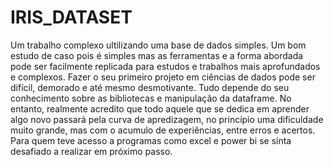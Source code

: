 # IRIS_DATASET
Um trabalho complexo ultilizando uma base de dados simples.
Um bom estudo de caso pois é simples mas as ferramentas e a forma abordada 
pode ser facilmente replicada para estudos e trabalhos mais aprofundados e complexos.
Fazer o seu primeiro projeto em ciências de dados pode ser difícil, demorado e até mesmo desmotivante.
Tudo depende do seu conhecimento sobre as bibliotecas e manipulação da dataframe.
No entanto, realmente acredito que todo aquele que se dedica em aprender algo novo passará pela curva de apredizagem,
no princípio uma dificuldade muito grande, mas com o acumulo de experiências, entre erros e acertos.
Para quem teve acesso a programas como excel e power bi se sinta desafiado a realizar em próximo passo.
